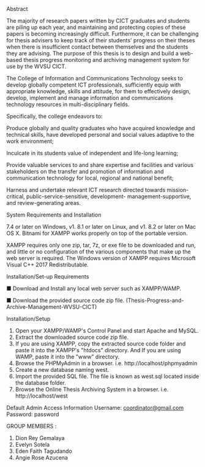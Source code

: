 Abstract

The majority of research papers written by CICT graduates and students are piling up each year, and maintaining and protecting copies of these papers is becoming increasingly difficult. Furthermore, it can be challenging for thesis advisers to keep track of their students' progress on their theses when there is insufficient contact between themselves and the students they are advising. The purpose of this thesis is to design and build a web-based thesis progress monitoring and archiving management system for use by the WVSU CICT.



The College of Information and Communications Technology seeks to develop globally competent ICT professionals, sufficiently equip with appropriate knowledge, skills and attitude, for them to effectively design, develop, implement and manage information and communications technology resources in multi-disciplinary fields.

Specifically, the college endeavors to:


Produce globally and quality graduates who have acquired knowledge and technical skills, have developed personal and social values adaptive to the work environment;

Inculcate in its students value of independent and life-long learning;

Provide valuable services to and share expertise and facilities and various stakeholders on the transfer and promotion of information and communication technology for local, regional and national benefit;

Harness and undertake relevant ICT research directed towards mission-critical, public-service-sensitive, development- management-supportive, and review-generating areas.




System Requirements and Installation

7.4 or later on Windows, v1. 8.1 or later on Linux, and v1. 8.2 or later on Mac OS X.
Bitnami for XAMPP works properly on top of the portable version.

XAMPP requires only one zip, tar, 7z, or exe file to be downloaded and run, and little or
no configuration of the various components that make up the web server is required.
The Windows version of XAMPP requires Microsoft Visual C++ 2017 Redistributable.


Installation/Set-up Requirements

■ Download and Install any local web server such as XAMPP/WAMP.

■ Download the provided source code zip file. (Thesis-Progress-and-Archive-Management-WVSU-CICT)

Installation/Setup

1. Open your XAMPP/WAMP's Control Panel and start Apache and MySQL.
2. Extract the downloaded source code zip file.
3. If you are using XAMPP, copy the extracted source code folder and paste it into
the XAMPP's "htdocs" directory. And If you are using WAMP, paste it into the
"www" directory.
4. Browse the PHPMyAdmin in a browser. i.e. http://localhost/phpmyadmin
5. Create a new database naming west.
6. Import the provided SQL file. The file is known as west.sql located inside the
database folder.
7. Browse the Online Thesis Archiving System in a browser. i.e.
http://localhost/west





Default Admin Access Information
Username: coordinator@gmail.com
Password: password





GROUP MEMBERS :

1. Dion Rey Gemalaya
2. Evelyn Sotela
3. Eden Faith Tagudando
4. Angie Rose Azucena